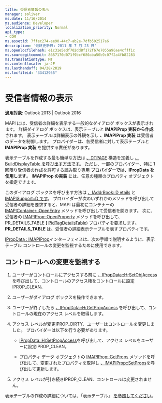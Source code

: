 ```yaml
---
title: 受信者情報の表示
manager: soliver
ms.date: 11/16/2014
ms.audience: Developer
localization_priority: Normal
api_type:
- COM
ms.assetid: 7ffec274-ee90-44c7-ab2e-7dfb502517a6
description: '最終更新日: 2011 年 7 月 23 日'
ms.openlocfilehash: e1c31e5edf702dd8f172f67e7055a96ae4cfff1c
ms.sourcegitcommit: 8657170d071f9bcf680aba50b9c07f2a4fb82283
ms.translationtype: MT
ms.contentlocale: ja-JP
ms.lasthandoff: 04/28/2019
ms.locfileid: "33412955"
---
```

# <a name="displaying-recipient-information"></a>受信者情報の表示

**適用対象**: Outlook 2013 | Outlook 2016 
  
MAPI には、受信者の詳細を表示する一般的なダイアログ ボックスが表示されます。 詳細ダイアログ ボックスは、表示テーブルと **IMAPIProp 実装から作成** されます。 表示テーブルは詳細表示の外観を示し **、IMAPIProp 実装** は受信者のデータを制御します。 プロバイダーは、各受信者に対して表示テーブルと **IMAPIProp 実装** を提供する責任があります。 
  
表示テーブルを作成する最も簡単な方法は [、DTPAGE](dtpage.md) 構造を定義し [、BuildDisplayTable を呼び出す方法です](builddisplaytable.md)。 ただし、一部のプロバイダー、特に 1 回限り受信者の作成を許可する読み取り専用 **プロバイダーでは、IPropData を使用します**。 **IMAPIProp の実装** には、任意の種類のプロパティ オブジェクトを指定できます。 
  
このダイアログ ボックスを呼び出す方法は [、IAddrBook::D etails](iaddrbook-details.md) と [IMAPISupport::D です](imapisupport-details.md)。 プロバイダーが次のいずれかのメソッドを呼び出して受信者の詳細を要求すると、MAPI は最初にコンテナーの [IMAPIContainer::OpenEntry](imapicontainer-openentry.md) メソッドを呼び出して受信者を開きます。 次に、受信者の [IMAPIProp::OpenProperty](imapiprop-openproperty.md) メソッドを呼び出して、PR_DETAILS_TABLE **(** [PidTagDetailsTable](pidtagdetailstable-canonical-property.md)) プロパティを要求します。 **PR_DETAILS_TABLE** は、受信者の詳細表示テーブルを表すプロパティです。 
  
[IPropData : IMAPIProp](ipropdataimapiprop.md)インターフェイスは、次の手順で説明するように、表示テーブル コントロールの変更を監視するために使用できます。 
  
## <a name="monitor-changes-to-a-control"></a>コントロールへの変更を監視する
  
1. ユーザーがコントロールにアクセスする前に [、IPropData::HrSetObjAccess](ipropdata-hrsetobjaccess.md) を呼び出して、コントロールのアクセス権をコントロールに設定IPROP_CLEAN。 
    
2. ユーザーがダイアログ ボックスを操作できます。 
    
3. ユーザーが終了したら [、IPropData::HrGetPropAccess](ipropdata-hrgetpropaccess.md) を呼び出して、コントロールの現在のアクセス レベルを取得します。 
    
4. アクセス レベルが変更IPROP_DIRTY、ユーザーはコントロールを変更しました。 プロバイダーは以下を行う必要があります。
    
   - [IPropData::HrSetPropAccess](ipropdata-hrsetpropaccess.md)を呼び出して、アクセス レベルをユーザーに設定IPROP_CLEAN。 
    
   - プロパティ データ オブジェクトの [IMAPIProp::GetProps](imapiprop-getprops.md) メソッドを呼び出して、変更されたプロパティを取得し [、IMAPIProp::SetProps](imapiprop-setprops.md)を呼び出して更新します。
    
5. アクセス レベルが引き続きIPROP_CLEAN、コントロールは変更されません。 
    
表示テーブルの作成の詳細については、「表示テーブル」 [を参照してください](display-tables.md)。
  

